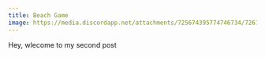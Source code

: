 ```yaml
---
title: Beach Game
image: https://media.discordapp.net/attachments/725674395774746734/726110701344784404/Mario_Assets.png?width=1216&height=684
---
```


Hey, wlecome to my second post